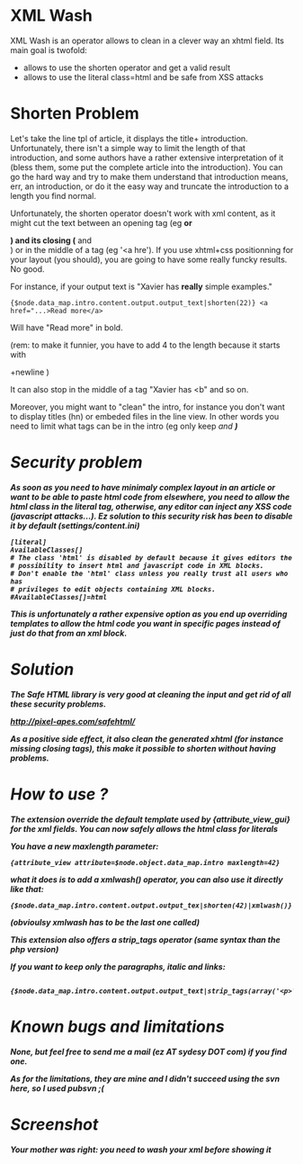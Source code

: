 # XML Wash

XML Wash is an operator allows to clean in a clever way an xhtml field. Its main goal is twofold:

- allows to use the shorten operator and get a valid result
- allows to use the literal class=html and be safe from XSS attacks

# Shorten Problem

Let's take the line tpl of article, it displays the title+ introduction. Unfortunately, there isn't a simple way to limit the length of that introduction, and some authors have a rather extensive interpretation of it (bless them, some put the complete article into the introduction). You can go the hard way and try to make them understand that introduction means, err, an introduction, or do it the easy way and truncate the introduction to a length you find normal.

Unfortunately, the shorten operator doesn't work with xml content, as it might cut the text between an opening tag (eg <b> or <div>) and its closing (</b> and </div>) or in the middle of a tag (eg '<a hre'). If you use xhtml+css positionning for your layout (you should), you are going to have some really funcky results. No good.

For instance, if your output text is "Xavier has <b>really</b> simple examples."

    {$node.data_map.intro.content.output.output_text|shorten(22)} <a href="...>Read more</a>

Will have "Read more" in bold.

(rem: to make it funnier, you have to add 4 to the length because it starts with <p>+newline )

It can also stop in the middle of a tag "Xavier has <b" and so on.

Moreover, you might want to "clean" the intro, for instance you don't want to display titles (hn) or embeded files in the line view. In other words you need to limit what tags can be in the intro (eg only keep <i> and <b>)

# Security problem

As soon as you need to have minimaly complex layout in an article or want to be able to paste html code from elsewhere, you need to allow the html class in the literal tag, otherwise, any editor can inject any XSS code (javascript attacks...). Ez solution to this security risk has been to disable it by default (settings/content.ini)

```
[literal]
AvailableClasses[]
# The class 'html' is disabled by default because it gives editors the
# possibility to insert html and javascript code in XML blocks.
# Don't enable the 'html' class unless you really trust all users who has
# privileges to edit objects containing XML blocks.
#AvailableClasses[]=html
```

This is unfortunately a rather expensive option as you end up overriding templates to allow the html code you want in specific pages instead of just do that from an xml block.

# Solution

The Safe HTML library is very good at cleaning the input and get rid of all these security problems.

http://pixel-apes.com/safehtml/

As a positive side effect, it also clean the generated xhtml (for instance missing closing tags), this make it possible to shorten without having problems.

# How to use ?

The extension override the default template used by {attribute_view_gui} for the xml fields. You can now safely allows the html class for literals

You have a new maxlength parameter:
    
    {attribute_view attribute=$node.object.data_map.intro maxlength=42}

what it does is to add a xmlwash() operator, you can also use it directly like that:

    {$node.data_map.intro.content.output.output_tex|shorten(42)|xmlwash()}

(obvioulsy xmlwash has to be the last one called)

This extension also offers a strip_tags operator (same syntax than the php version)

If you want to keep only the paragraphs, italic and links:

     {$node.data_map.intro.content.output.output_text|strip_tags(array('<p>','<i>','<a>'))|shorten(42)|xmlwash()}

# Known bugs and limitations

None, but feel free to send me a mail (ez AT sydesy DOT com) if you find one.

As for the limitations, they are mine and I didn't succeed using the svn here, so I used pubsvn ;(

# Screenshot

Your mother was right: you need to wash your xml before showing it

















































